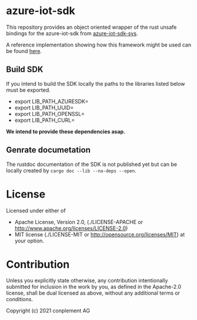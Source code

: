 # azure-iot-sdk

This repository provides an object oriented wrapper of the rust unsafe bindings for the azure-iot-sdk from [azure-iot-sdk-sys](https://github.com/ICS-DeviceManagement/azure-iot-sdk-sys.git).

A reference implementation showing how this framework might be used can be found [here](https://github.com/ICS-DeviceManagement/iot-client-template-rs).

## Build SDK
If you intend to build the SDK locally the paths to the libraries listed below must be exported.
- export LIB_PATH_AZURESDK=<path to the azure iot sdk c >
- export LIB_PATH_UUID=<path to uid >
- export LIB_PATH_OPENSSL=<path to openssl >
- export LIB_PATH_CURL=<path to curl>

**We intend to provide these dependencies asap.**

## Genrate documetation
The rustdoc documentation of the SDK is not published yet but can be locally created by `cargo doc --lib --no-deps --open`.

# License

Licensed under either of
* Apache License, Version 2.0, (./LICENSE-APACHE or <http://www.apache.org/licenses/LICENSE-2.0>)
* MIT license (./LICENSE-MIT or <http://opensource.org/licenses/MIT>)
at your option.

# Contribution

Unless you explicitly state otherwise, any contribution intentionally
submitted for inclusion in the work by you, as defined in the Apache-2.0
license, shall be dual licensed as above, without any additional terms or
conditions.

Copyright (c) 2021 conplement AG
